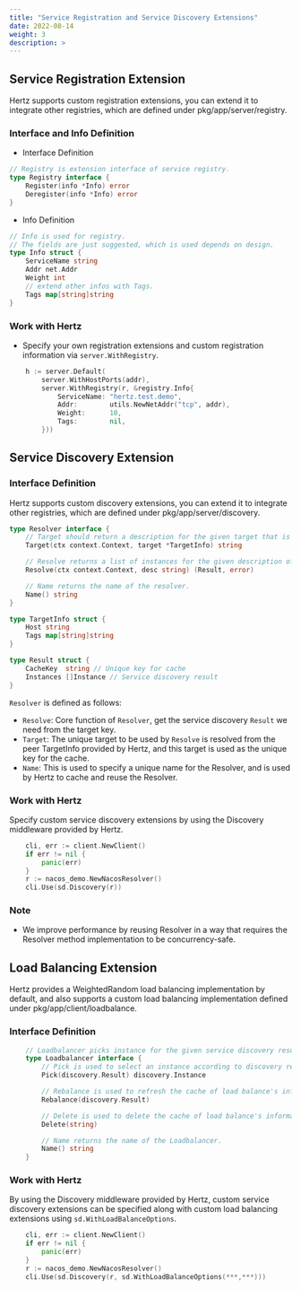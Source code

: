 ```yaml
---
title: "Service Registration and Service Discovery Extensions"
date: 2022-08-14
weight: 3
description: >
---
```


## Service Registration Extension
Hertz supports custom registration extensions, you can extend it to integrate other registries, which are defined under pkg/app/server/registry.

### Interface and Info Definition
- Interface Definition
```go
// Registry is extension interface of service registry.
type Registry interface {
	Register(info *Info) error
	Deregister(info *Info) error
}
```
- Info Definition
```go
// Info is used for registry.
// The fields are just suggested, which is used depends on design.
type Info struct {
	ServiceName string
	Addr net.Addr
	Weight int
	// extend other infos with Tags.
	Tags map[string]string
}
```

### Work with Hertz

- Specify your own registration extensions and custom registration information via `server.WithRegistry`.

```go
    h := server.Default(
    	server.WithHostPorts(addr),
    	server.WithRegistry(r, &registry.Info{
    		ServiceName: "hertz.test.demo",
    		Addr:        utils.NewNetAddr("tcp", addr),
    		Weight:      10,
    		Tags:        nil,
    	}))
```

## Service Discovery Extension

### Interface Definition
Hertz supports custom discovery extensions, you can extend it to integrate other registries, which are defined under pkg/app/server/discovery.

```go
type Resolver interface {
	// Target should return a description for the given target that is suitable for being a key for cache.
	Target(ctx context.Context, target *TargetInfo) string

	// Resolve returns a list of instances for the given description of a target.
	Resolve(ctx context.Context, desc string) (Result, error)

	// Name returns the name of the resolver.
	Name() string
}

type TargetInfo struct {
    Host string
    Tags map[string]string
}

type Result struct {
    CacheKey  string // Unique key for cache
    Instances []Instance // Service discovery result
}
```

`Resolver` is defined as follows:

- `Resolve`: Core function of `Resolver`, get the service discovery `Result` we need from the target key.
- `Target`: The unique target to be used by `Resolve` is resolved from the peer TargetInfo provided by Hertz, and this target is used as the unique key for the cache.
- `Name`: This is used to specify a unique name for the Resolver, and is used by Hertz to cache and reuse the Resolver.

### Work with Hertz

Specify custom service discovery extensions by using the Discovery middleware provided by Hertz.

```go
    cli, err := client.NewClient()
    if err != nil {
        panic(err)
    }
    r := nacos_demo.NewNacosResolver()
    cli.Use(sd.Discovery(r))
```

### Note
- We improve performance by reusing Resolver in a way that requires the Resolver method implementation to be concurrency-safe.

## Load Balancing Extension

Hertz provides a WeightedRandom load balancing implementation by default, and also supports a custom load balancing implementation defined under pkg/app/client/loadbalance.

### Interface Definition
```go
    // Loadbalancer picks instance for the given service discovery result.
    type Loadbalancer interface {
        // Pick is used to select an instance according to discovery result
        Pick(discovery.Result) discovery.Instance

        // Rebalance is used to refresh the cache of load balance's information
        Rebalance(discovery.Result)

        // Delete is used to delete the cache of load balance's information when it is expired
        Delete(string)

        // Name returns the name of the Loadbalancer.
        Name() string
    }

```

### Work with Hertz

By using the Discovery middleware provided by Hertz, custom service discovery extensions can be specified along with custom load balancing extensions using `sd.WithLoadBalanceOptions`.

```go
    cli, err := client.NewClient()
    if err != nil {
        panic(err)
    }
    r := nacos_demo.NewNacosResolver()
    cli.Use(sd.Discovery(r, sd.WithLoadBalanceOptions(***,***)))
```
